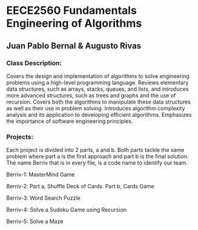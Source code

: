 # **EECE2560 Fundamentals Engineering of Algorithms**

## Juan Pablo Bernal & Augusto Rivas 

### Class Description: 
Covers the design and implementation of algorithms to solve engineering problems using a high-level programming language. Reviews elementary data structures, such as arrays, stacks, queues, and lists, and introduces more advanced structures, such as trees and graphs and the use of recursion. Covers both the algorithms to manipulate these data structures as well as their use in problem solving. Introduces algorithm complexity analysis and its application to developing efficient algorithms. Emphasizes the importance of software engineering principles.

### Projects:
Each project is divided into 2 parts, a and b. Both parts tackle the same problem where part a is the first approach and part b is the final solution. The name Berriv that is in every file, is a code name to identify our team.

Berriv-1: MasterMind Game 

Berriv-2: Part a, Shuffle Deck of Cards. Part b, Cards Game 

Berriv-3: Word Search Puzzle

Berriv-4: Solve a Sudoku Game using Recursion

Berriv-5: Solve a Maze 

